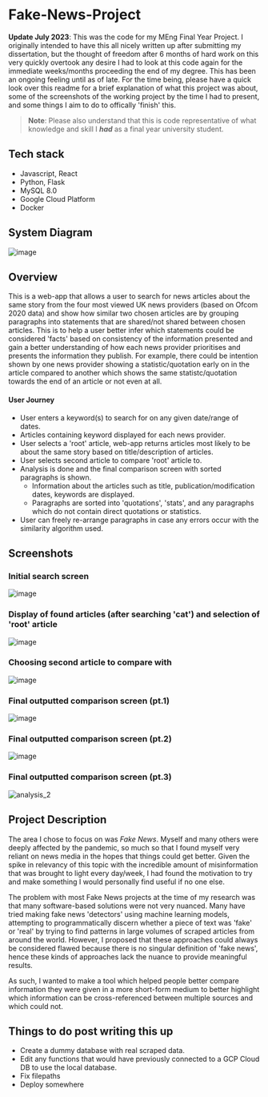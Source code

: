 # Fake-News-Project

**Update July 2023**: This was the code for my MEng Final Year Project. 
I originally intended to have this all nicely written up after submitting my dissertation, but the thought of freedom after 6 months of hard work on this very quickly overtook any desire I had to look at this code again for the immediate weeks/months proceeding the end of my degree. This has been an ongoing feeling until as of late. For the time being, please have a quick look over this readme for a brief explanation of what this project was about, some of the screenshots of the working project by the time I had to present, and some things I aim to do to offically 'finish' this.

> **Note**: Please also understand that this is code representative of what knowledge and skill I **_had_** as a final year university student.

## Tech stack
- Javascript, React
- Python, Flask
- MySQL 8.0
- Google Cloud Platform
- Docker

## System Diagram
![image](https://github.com/hotinglok/Fake-News-Project/assets/53564281/c322d84d-4f23-446d-9e2d-988bb924ee99)

## Overview
This is a web-app that allows a user to search for news articles about the same story from the four most viewed UK news providers (based on Ofcom 2020 data) and show how similar two chosen articles are by grouping paragraphs into statements that are shared/not shared between chosen articles. This is to help a user better infer which statements could be considered 'facts' based on consistency of the information presented and gain a better understanding of how each news provider prioritises and presents the information they publish. For example, there could be intention shown by one news provider showing a statistic/quotation early on in the article compared to another which shows the same statistc/quotation towards the end of an article or not even at all. 

#### User Journey
- User enters a keyword(s) to search for on any given date/range of dates.
- Articles containing keyword displayed for each news provider.
- User selects a 'root' article, web-app returns articles most likely to be about the same story based on title/description of articles.
- User selects second article to compare 'root' article to.
- Analysis is done and the final comparison screen with sorted paragraphs is shown.
  - Information about the articles such as title, publication/modification dates, keywords are displayed.
  - Paragraphs are sorted into 'quotations', 'stats', and any paragraphs which do not contain direct quotations or statistics.
- User can freely re-arrange paragraphs in case any errors occur with the similarity algorithm used.

## Screenshots
### Initial search screen
![image](https://github.com/hotinglok/Fake-News-Project/assets/53564281/cb1bc735-9b57-4a03-8721-4e8c979461bc)

### Display of found articles (after searching 'cat') and selection of 'root' article
![image](https://github.com/hotinglok/Fake-News-Project/assets/53564281/b92f74a0-40f4-46eb-9203-3ae3cf5bd062)

### Choosing second article to compare with
![image](https://github.com/hotinglok/Fake-News-Project/assets/53564281/22412160-f5e4-4d1c-8743-1cecb223f26f)

### Final outputted comparison screen (pt.1)
![image](https://github.com/hotinglok/Fake-News-Project/assets/53564281/cd5d2ca0-e0a5-45b7-8f1a-cdf3cf5ae778)

### Final outputted comparison screen (pt.2)
![image](https://github.com/hotinglok/Fake-News-Project/assets/53564281/90060339-0027-4346-8be6-146ee843633c)

### Final outputted comparison screen (pt.3)
![analysis_2](https://github.com/hotinglok/Fake-News-Project/assets/53564281/d157c30e-ecab-4474-a00b-05fd7d47ddb9)

## Project Description
The area I chose to focus on was _Fake News_. Myself and many others were deeply affected by the pandemic, so much so that I found myself very reliant on news media in the hopes that things could get better. Given the spike in relevancy of this topic with the incredible amount of misinformation that was brought to light every day/week, I had found the motivation to try and make something I would personally find useful if no one else.

The problem with most Fake News projects at the time of my research was that many software-based solutions were not very nuanced. Many have tried making fake news 'detectors' using machine learning models, attempting to programmatically discern whether a piece of text was 'fake' or 'real' by trying to find patterns in large volumes of scraped articles from around the world. However, I proposed that these approaches could always be considered flawed because there is no singular definition of 'fake news', hence these kinds of approaches lack the nuance to provide meaningful results.

As such, I wanted to make a tool which helped people better compare information they were given in a more short-form medium to better highlight which information can be cross-referenced between multiple sources and which could not.

## Things to do post writing this up
- Create a dummy database with real scraped data.
- Edit any functions that would have previously connected to a GCP Cloud DB to use the local database.
- Fix filepaths
- Deploy somewhere

